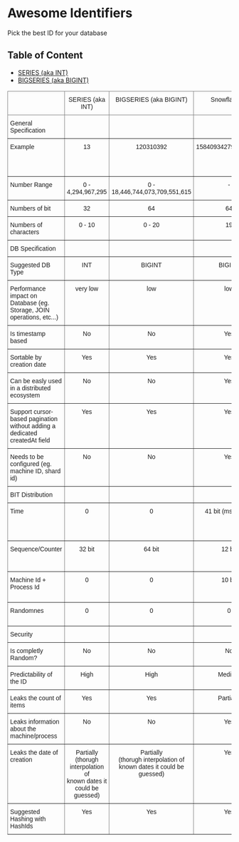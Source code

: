 # Awesome Identifiers
Pick the best ID for your database

## Table of Content
- [SERIES (aka INT)](#series-aka-int)
- [BIGSERIES (aka BIGINT)](#bigseries-aka-bigint)

<style type="text/css">
.tg  {border-collapse:collapse;border-spacing:0;}
.tg td{border-color:black;border-style:solid;border-width:1px;font-family:Arial, sans-serif;font-size:14px;
  overflow:hidden;padding:10px 5px;word-break:normal;}
.tg th{border-color:black;border-style:solid;border-width:1px;font-family:Arial, sans-serif;font-size:14px;
  font-weight:normal;overflow:hidden;padding:10px 5px;word-break:normal;}
.tg .tg-c3ow{border-color:inherit;text-align:center;vertical-align:top}
.tg .tg-0pky{border-color:inherit;text-align:left;vertical-align:top}
</style>
<table class="tg">
<thead>
  <tr>
    <th class="tg-0pky"></th>
    <th class="tg-c3ow">SERIES (aka INT)</th>
    <th class="tg-c3ow">BIGSERIES (aka BIGINT)</th>
    <th class="tg-c3ow">Snowflake ID</th>
    <th class="tg-c3ow">Sonyflake</th>
    <th class="tg-c3ow">CUID</th>
    <th class="tg-c3ow">nanoId</th>
    <th class="tg-c3ow">xid</th>
    <th class="tg-c3ow">ULID</th>
    <th class="tg-c3ow">UUIDv4</th>
    <th class="tg-c3ow">UUIDv1</th>
    <th class="tg-c3ow">LexicalUUID </th>
    <th class="tg-c3ow">Flake</th>
    <th class="tg-c3ow">ObjectId (Mongo)</th>
    <th class="tg-c3ow">Ksuid</th>
  </tr>
</thead>
<tbody>
  <tr>
    <td class="tg-0pky">General Specification</td>
    <td class="tg-0pky"></td>
    <td class="tg-0pky"></td>
    <td class="tg-0pky"></td>
    <td class="tg-0pky"></td>
    <td class="tg-0pky"></td>
    <td class="tg-0pky"></td>
    <td class="tg-0pky"></td>
    <td class="tg-0pky"></td>
    <td class="tg-0pky"></td>
    <td class="tg-0pky"></td>
    <td class="tg-0pky"></td>
    <td class="tg-0pky"></td>
    <td class="tg-0pky"></td>
    <td class="tg-0pky"></td>
  </tr>
  <tr>
    <td class="tg-0pky">Example</td>
    <td class="tg-c3ow">13</td>
    <td class="tg-c3ow">120310392</td>
    <td class="tg-c3ow">1584093427933380608</td>
    <td class="tg-c3ow"></td>
    <td class="tg-c3ow">cjld2cjxh0000qzrmn831i7rn</td>
    <td class="tg-c3ow">V1StGXR8_Z5jdHi6B-myT</td>
    <td class="tg-c3ow">9m4e2mr0ui3e8a215n4g</td>
    <td class="tg-c3ow">0123456789ABCDEFGHJKMNPQRSTVWXYZ</td>
    <td class="tg-c3ow">fa23bd22-a5ac-46c2-8a67-bda88ca3e6e4</td>
    <td class="tg-c3ow">e6a21b7c-5c2f-11ed-9b6a-0242ac120002</td>
    <td class="tg-c3ow">00048df6-faef-2bb5-2772-4e30d6b86086</td>
    <td class="tg-c3ow">8HFaR8qWtRlGDHnO57</td>
    <td class="tg-0pky">507f1f77bcf86cd799439011</td>
    <td class="tg-0pky"></td>
  </tr>
  <tr>
    <td class="tg-0pky">Number Range</td>
    <td class="tg-c3ow">0 - 4,294,967,295</td>
    <td class="tg-c3ow">0 - 18,446,744,073,709,551,615</td>
    <td class="tg-c3ow">-</td>
    <td class="tg-c3ow">-</td>
    <td class="tg-c3ow">-</td>
    <td class="tg-c3ow">-</td>
    <td class="tg-c3ow">-</td>
    <td class="tg-c3ow">-</td>
    <td class="tg-c3ow">-</td>
    <td class="tg-c3ow">-</td>
    <td class="tg-c3ow">-</td>
    <td class="tg-c3ow">-</td>
    <td class="tg-0pky"></td>
    <td class="tg-0pky"></td>
  </tr>
  <tr>
    <td class="tg-0pky">Numbers of bit</td>
    <td class="tg-c3ow">32</td>
    <td class="tg-c3ow">64</td>
    <td class="tg-c3ow">64</td>
    <td class="tg-c3ow">64</td>
    <td class="tg-c3ow">200</td>
    <td class="tg-c3ow">variable</td>
    <td class="tg-c3ow">96</td>
    <td class="tg-c3ow">128</td>
    <td class="tg-c3ow">128</td>
    <td class="tg-c3ow">128</td>
    <td class="tg-c3ow">128</td>
    <td class="tg-c3ow">128</td>
    <td class="tg-0pky"></td>
    <td class="tg-0pky"></td>
  </tr>
  <tr>
    <td class="tg-0pky">Numbers of characters</td>
    <td class="tg-c3ow">0 - 10</td>
    <td class="tg-c3ow">0 - 20</td>
    <td class="tg-c3ow">19</td>
    <td class="tg-c3ow"></td>
    <td class="tg-c3ow">25</td>
    <td class="tg-c3ow">variable</td>
    <td class="tg-c3ow">20</td>
    <td class="tg-c3ow">32</td>
    <td class="tg-c3ow">36</td>
    <td class="tg-c3ow">36</td>
    <td class="tg-c3ow">36</td>
    <td class="tg-c3ow"></td>
    <td class="tg-0pky"></td>
    <td class="tg-0pky"></td>
  </tr>
  <tr>
    <td class="tg-0pky">DB Specification</td>
    <td class="tg-0pky"></td>
    <td class="tg-0pky"></td>
    <td class="tg-0pky"></td>
    <td class="tg-0pky"></td>
    <td class="tg-0pky"></td>
    <td class="tg-0pky"></td>
    <td class="tg-0pky"></td>
    <td class="tg-0pky"></td>
    <td class="tg-0pky"></td>
    <td class="tg-0pky"></td>
    <td class="tg-0pky"></td>
    <td class="tg-0pky"></td>
    <td class="tg-0pky"></td>
    <td class="tg-0pky"></td>
  </tr>
  <tr>
    <td class="tg-0pky">Suggested DB Type</td>
    <td class="tg-c3ow">INT</td>
    <td class="tg-c3ow">BIGINT</td>
    <td class="tg-c3ow">BIGINT</td>
    <td class="tg-c3ow">BIGINT</td>
    <td class="tg-c3ow">VARCHAR(25)</td>
    <td class="tg-c3ow">VARCHAR(X)</td>
    <td class="tg-c3ow">VARCHAR(20)</td>
    <td class="tg-c3ow">VARCHAR(32)</td>
    <td class="tg-c3ow">UUID</td>
    <td class="tg-c3ow">UUID</td>
    <td class="tg-c3ow">UUID</td>
    <td class="tg-c3ow"></td>
    <td class="tg-0pky"></td>
    <td class="tg-0pky"></td>
  </tr>
  <tr>
    <td class="tg-0pky">Performance impact on Database (eg. Storage, JOIN operations, etc...)</td>
    <td class="tg-c3ow">very low</td>
    <td class="tg-c3ow">low</td>
    <td class="tg-c3ow">low</td>
    <td class="tg-c3ow">low</td>
    <td class="tg-c3ow">high</td>
    <td class="tg-c3ow">variable</td>
    <td class="tg-c3ow">medium</td>
    <td class="tg-c3ow">high</td>
    <td class="tg-c3ow">high</td>
    <td class="tg-c3ow">high</td>
    <td class="tg-c3ow">high</td>
    <td class="tg-c3ow">high</td>
    <td class="tg-0pky"></td>
    <td class="tg-0pky"></td>
  </tr>
  <tr>
    <td class="tg-0pky">Is timestamp based</td>
    <td class="tg-c3ow">No</td>
    <td class="tg-c3ow">No</td>
    <td class="tg-c3ow">Yes</td>
    <td class="tg-c3ow">Yes</td>
    <td class="tg-c3ow">Yes</td>
    <td class="tg-c3ow">No</td>
    <td class="tg-c3ow"></td>
    <td class="tg-c3ow"></td>
    <td class="tg-c3ow"></td>
    <td class="tg-c3ow">Yes</td>
    <td class="tg-c3ow">Yes</td>
    <td class="tg-0pky"></td>
    <td class="tg-0pky"></td>
    <td class="tg-0pky"></td>
  </tr>
  <tr>
    <td class="tg-0pky">Sortable by creation date</td>
    <td class="tg-c3ow">Yes</td>
    <td class="tg-c3ow">Yes</td>
    <td class="tg-c3ow">Yes</td>
    <td class="tg-c3ow">Yes</td>
    <td class="tg-c3ow">Yes</td>
    <td class="tg-c3ow">No</td>
    <td class="tg-c3ow">Yes</td>
    <td class="tg-c3ow">Yes</td>
    <td class="tg-c3ow">No</td>
    <td class="tg-c3ow">No</td>
    <td class="tg-c3ow">Yes</td>
    <td class="tg-0pky"></td>
    <td class="tg-0pky"></td>
    <td class="tg-0pky"></td>
  </tr>
  <tr>
    <td class="tg-0pky">Can be easly used in a distributed ecosystem</td>
    <td class="tg-c3ow">No</td>
    <td class="tg-c3ow">No</td>
    <td class="tg-c3ow">Yes</td>
    <td class="tg-c3ow">Yes</td>
    <td class="tg-c3ow">Yes</td>
    <td class="tg-c3ow">Yes</td>
    <td class="tg-c3ow">Yes</td>
    <td class="tg-c3ow">Yes</td>
    <td class="tg-c3ow">Yes</td>
    <td class="tg-c3ow">Yes</td>
    <td class="tg-c3ow">Yes</td>
    <td class="tg-0pky"></td>
    <td class="tg-0pky"></td>
    <td class="tg-0pky"></td>
  </tr>
  <tr>
    <td class="tg-0pky">Support cursor-based pagination without adding a dedicated createdAt field</td>
    <td class="tg-c3ow">Yes</td>
    <td class="tg-c3ow">Yes</td>
    <td class="tg-c3ow">Yes</td>
    <td class="tg-c3ow">Yes</td>
    <td class="tg-c3ow">Yes</td>
    <td class="tg-c3ow">No</td>
    <td class="tg-c3ow">Yes</td>
    <td class="tg-c3ow">Yes</td>
    <td class="tg-c3ow">No</td>
    <td class="tg-c3ow">No</td>
    <td class="tg-c3ow">Yes</td>
    <td class="tg-0pky"></td>
    <td class="tg-0pky"></td>
    <td class="tg-0pky"></td>
  </tr>
  <tr>
    <td class="tg-0pky">Needs to be configured (eg. machine ID, shard id)</td>
    <td class="tg-c3ow">No</td>
    <td class="tg-c3ow">No</td>
    <td class="tg-c3ow">Yes</td>
    <td class="tg-c3ow">Yes</td>
    <td class="tg-c3ow">No</td>
    <td class="tg-c3ow">No</td>
    <td class="tg-c3ow">No</td>
    <td class="tg-c3ow">Yes (machine ID)</td>
    <td class="tg-c3ow">No</td>
    <td class="tg-c3ow">No</td>
    <td class="tg-0pky"></td>
    <td class="tg-0pky"></td>
    <td class="tg-0pky"></td>
    <td class="tg-0pky"></td>
  </tr>
  <tr>
    <td class="tg-0pky">BIT Distribution</td>
    <td class="tg-0pky"></td>
    <td class="tg-0pky"></td>
    <td class="tg-0pky"></td>
    <td class="tg-0pky"></td>
    <td class="tg-0pky"></td>
    <td class="tg-0pky"></td>
    <td class="tg-0pky"></td>
    <td class="tg-0pky"></td>
    <td class="tg-0pky"></td>
    <td class="tg-0pky"></td>
    <td class="tg-0pky"></td>
    <td class="tg-0pky"></td>
    <td class="tg-0pky"></td>
    <td class="tg-0pky"></td>
  </tr>
  <tr>
    <td class="tg-0pky">Time</td>
    <td class="tg-c3ow">0</td>
    <td class="tg-c3ow">0</td>
    <td class="tg-c3ow">41 bit (msec res.)</td>
    <td class="tg-c3ow">39 bit (10msec res)</td>
    <td class="tg-c3ow">8 chars <br>(64 bit UTF8 ecoded, 41 bit real entropy, 1msec resolution) </td>
    <td class="tg-c3ow">0</td>
    <td class="tg-c3ow">32 bit</td>
    <td class="tg-c3ow">48 bit</td>
    <td class="tg-c3ow">0</td>
    <td class="tg-c3ow">60 bit</td>
    <td class="tg-c3ow"></td>
    <td class="tg-0pky"></td>
    <td class="tg-0pky"></td>
    <td class="tg-0pky"></td>
  </tr>
  <tr>
    <td class="tg-0pky">Sequence/Counter</td>
    <td class="tg-c3ow">32 bit</td>
    <td class="tg-c3ow">64 bit</td>
    <td class="tg-c3ow">12 bit</td>
    <td class="tg-c3ow">8 bit</td>
    <td class="tg-c3ow">4 digits <br>(32 bit UTF8 encoded, 10-11bit of entropy)</td>
    <td class="tg-c3ow">0</td>
    <td class="tg-c3ow">24 bit <br>(starting random)</td>
    <td class="tg-c3ow">0</td>
    <td class="tg-c3ow">0</td>
    <td class="tg-c3ow">16 bit<br>(clok seq.)</td>
    <td class="tg-c3ow"></td>
    <td class="tg-0pky"></td>
    <td class="tg-0pky"></td>
    <td class="tg-0pky"></td>
  </tr>
  <tr>
    <td class="tg-0pky">Machine Id + Process Id</td>
    <td class="tg-c3ow">0</td>
    <td class="tg-c3ow">0</td>
    <td class="tg-c3ow">10 bit</td>
    <td class="tg-c3ow">16 bit</td>
    <td class="tg-c3ow">4 chars <br>(32 bit UTF8 encoded, </td>
    <td class="tg-c3ow">0</td>
    <td class="tg-c3ow">40 bit <br>(24 machine + 16 process)</td>
    <td class="tg-c3ow">0</td>
    <td class="tg-c3ow">0</td>
    <td class="tg-c3ow">48 bit <br>(MAC Address)</td>
    <td class="tg-c3ow"></td>
    <td class="tg-0pky"></td>
    <td class="tg-0pky"></td>
    <td class="tg-0pky"></td>
  </tr>
  <tr>
    <td class="tg-0pky">Randomnes</td>
    <td class="tg-c3ow">0</td>
    <td class="tg-c3ow">0</td>
    <td class="tg-c3ow">0</td>
    <td class="tg-c3ow">0</td>
    <td class="tg-c3ow">8 chars<br>(64 bit UTF8 encoded)</td>
    <td class="tg-c3ow">variable</td>
    <td class="tg-c3ow">0</td>
    <td class="tg-c3ow">80 bit</td>
    <td class="tg-c3ow">122 bit</td>
    <td class="tg-c3ow">0</td>
    <td class="tg-c3ow"></td>
    <td class="tg-0pky"></td>
    <td class="tg-0pky"></td>
    <td class="tg-0pky"></td>
  </tr>
  <tr>
    <td class="tg-0pky">Security</td>
    <td class="tg-0pky"></td>
    <td class="tg-0pky"></td>
    <td class="tg-0pky"></td>
    <td class="tg-0pky"></td>
    <td class="tg-0pky"></td>
    <td class="tg-0pky"></td>
    <td class="tg-0pky"></td>
    <td class="tg-0pky"></td>
    <td class="tg-0pky"></td>
    <td class="tg-0pky"></td>
    <td class="tg-0pky"></td>
    <td class="tg-0pky"></td>
    <td class="tg-0pky"></td>
    <td class="tg-0pky"></td>
  </tr>
  <tr>
    <td class="tg-0pky">Is completly Random?</td>
    <td class="tg-c3ow">No</td>
    <td class="tg-c3ow">No</td>
    <td class="tg-c3ow">No</td>
    <td class="tg-c3ow">No</td>
    <td class="tg-c3ow">No</td>
    <td class="tg-c3ow">Yes</td>
    <td class="tg-c3ow">No</td>
    <td class="tg-c3ow">No</td>
    <td class="tg-c3ow">Yes</td>
    <td class="tg-c3ow">No</td>
    <td class="tg-c3ow">No</td>
    <td class="tg-0pky"></td>
    <td class="tg-0pky"></td>
    <td class="tg-0pky"></td>
  </tr>
  <tr>
    <td class="tg-0pky">Predictability of the ID</td>
    <td class="tg-c3ow">High</td>
    <td class="tg-c3ow">High</td>
    <td class="tg-c3ow">Medium</td>
    <td class="tg-c3ow">Medium</td>
    <td class="tg-c3ow">Medium</td>
    <td class="tg-c3ow">Low</td>
    <td class="tg-c3ow">Medium-High</td>
    <td class="tg-c3ow">Low</td>
    <td class="tg-c3ow">Low</td>
    <td class="tg-c3ow">Medium-High</td>
    <td class="tg-0pky"></td>
    <td class="tg-0pky"></td>
    <td class="tg-0pky"></td>
    <td class="tg-0pky"></td>
  </tr>
  <tr>
    <td class="tg-0pky">Leaks the count of items</td>
    <td class="tg-c3ow">Yes</td>
    <td class="tg-c3ow">Yes</td>
    <td class="tg-c3ow">Partially</td>
    <td class="tg-c3ow">Partially</td>
    <td class="tg-c3ow">Partially</td>
    <td class="tg-c3ow">No</td>
    <td class="tg-c3ow">Yes?</td>
    <td class="tg-c3ow">No</td>
    <td class="tg-c3ow">No</td>
    <td class="tg-c3ow">No</td>
    <td class="tg-c3ow">No</td>
    <td class="tg-c3ow">No</td>
    <td class="tg-0pky"></td>
    <td class="tg-0pky"></td>
  </tr>
  <tr>
    <td class="tg-0pky">Leaks information about the machine/process</td>
    <td class="tg-c3ow">No</td>
    <td class="tg-c3ow">No</td>
    <td class="tg-c3ow">Yes</td>
    <td class="tg-c3ow">Yes</td>
    <td class="tg-c3ow">Yes</td>
    <td class="tg-c3ow">No</td>
    <td class="tg-c3ow">Yes</td>
    <td class="tg-c3ow">No</td>
    <td class="tg-c3ow">No</td>
    <td class="tg-c3ow">Yes</td>
    <td class="tg-0pky"></td>
    <td class="tg-0pky"></td>
    <td class="tg-0pky"></td>
    <td class="tg-0pky"></td>
  </tr>
  <tr>
    <td class="tg-0pky">Leaks the date of creation</td>
    <td class="tg-c3ow">Partially<br>(thorugh interpolation of <br>known dates it could be guessed)</td>
    <td class="tg-c3ow">Partially<br>(thorugh interpolation of <br>known dates it could be guessed)</td>
    <td class="tg-c3ow">Yes</td>
    <td class="tg-c3ow">Yes</td>
    <td class="tg-c3ow">Yes</td>
    <td class="tg-c3ow">No</td>
    <td class="tg-c3ow">Yes</td>
    <td class="tg-c3ow">Yes</td>
    <td class="tg-c3ow">No</td>
    <td class="tg-c3ow">Yes</td>
    <td class="tg-0pky"></td>
    <td class="tg-0pky"></td>
    <td class="tg-0pky"></td>
    <td class="tg-0pky"></td>
  </tr>
  <tr>
    <td class="tg-0pky">Suggested Hashing with HashIds</td>
    <td class="tg-c3ow">Yes</td>
    <td class="tg-c3ow">Yes</td>
    <td class="tg-c3ow">Yes</td>
    <td class="tg-c3ow">Yes</td>
    <td class="tg-0pky"></td>
    <td class="tg-0pky"></td>
    <td class="tg-0pky"></td>
    <td class="tg-0pky"></td>
    <td class="tg-0pky"></td>
    <td class="tg-0pky"></td>
    <td class="tg-0pky"></td>
    <td class="tg-0pky"></td>
    <td class="tg-0pky"></td>
    <td class="tg-0pky"></td>
  </tr>
</tbody>
</table>
